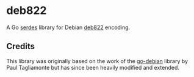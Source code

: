 # deb822

A Go [serdes](https://en.wikipedia.org/wiki/SerDes) library for Debian 
[deb822](https://www.debian.org/doc/debian-policy/ch-controlfields.html) encoding.

## Credits

This library was originally based on the work of the [go-debian](https://github.com/paultag/go-debian) 
library by Paul Tagliamonte but has since been heavily modified and extended.
